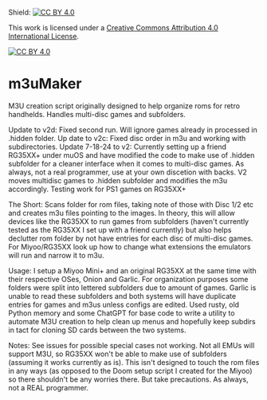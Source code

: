 Shield: [![CC BY 4.0][cc-by-shield]][cc-by]

This work is licensed under a
[Creative Commons Attribution 4.0 International License][cc-by].

[![CC BY 4.0][cc-by-image]][cc-by]

[cc-by]: http://creativecommons.org/licenses/by/4.0/
[cc-by-image]: https://i.creativecommons.org/l/by/4.0/88x31.png
[cc-by-shield]: https://img.shields.io/badge/License-CC%20BY%204.0-lightgrey.svg

# m3uMaker
M3U creation script originally designed to help organize roms for retro handhelds. Handles multi-disc games and subfolders.

Update to v2d: Fixed second run. Will ignore games already in processed in .hidden folder.
Up date to v2c: Fixed disc order in m3u and working with subdirectories.
Update 7-18-24 to v2: Currently setting up a friend RG35XX+ under muOS and have modified the code to make use of .hidden subfolder for a cleaner interface when it comes to multi-disc games. As always, not a real programmer, use at your own discetion with backs. V2 moves multidisc games to .hidden subfolder and modifies the m3u accordingly. Testing work for PS1 games on RG35XX+

The Short:
Scans folder for rom files, taking note of those with Disc 1/2 etc and creates m3u files pointing to the images. In theory, this will allow devices like the RG35XX to run games from subfolders (haven't currently tested as the RG35XX I set up with a friend currently) but also helps declutter rom folder by not have entries for each disc of multi-disc games. For Miyoo/RG35XX look up how to change what extensions the emulators will run and narrow it to m3u.

Usage:
I setup a Miyoo Mini+ and an original RG35XX at the same time with their respective OSes, Onion and Garlic.
For organization purposes some folders were split into lettered subfolders due to amount of games. 
Garlic is unable to read these subfolders and both systems will have duplicate entries for games and m3us unless configs are edited.
Used rusty, old Python memory and some ChatGPT for base code to write a utility to automate M3U creation to help clean up menus and hopefully keep subdirs in tact for cloning SD cards between the two systems.

Notes:
See issues for possible special cases not working.
Not all EMUs will support M3U, so RG35XX won't be able to make use of subfolders (assuming it works currently as is).
This isn't designed to touch the rom files in any ways (as opposed to the Doom setup script I created for the Miyoo) so there shouldn't be any worries there. But take precautions. As always, not a REAL programmer.

